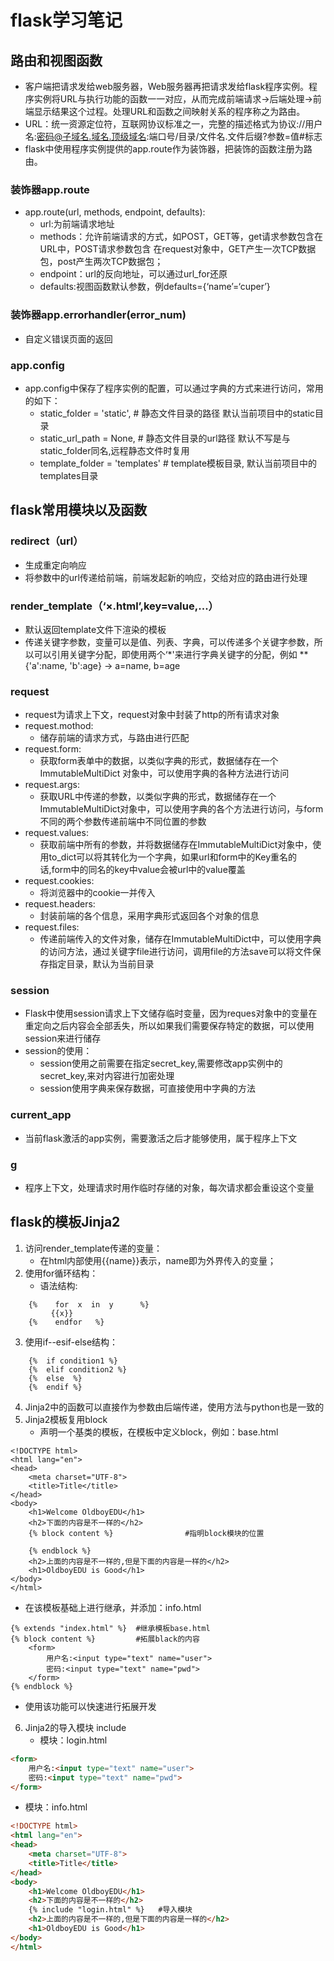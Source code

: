 # flask学习笔记
## 路由和视图函数
  - 客户端把请求发给web服务器，Web服务器再把请求发给flask程序实例。程序实例将URL与执行功能的函数一一对应，从而完成前端请求->后端处理->前端显示结果这个过程。处理URL和函数之间映射关系的程序称之为路由。
  - URL：统一资源定位符，互联网协议标准之一，完整的描述格式为协议://用户名:密码@子域名.域名.顶级域名:端口号/目录/文件名.文件后缀?参数=值#标志
  - flask中使用程序实例提供的app.route作为装饰器，把装饰的函数注册为路由。
### 装饰器app.route
- app.route(url, methods, endpoint, defaults):
  - url:为前端请求地址
  - methods：允许前端请求的方式，如POST，GET等，get请求参数包含在URL中，POST请求参数包含 在request对象中，GET产生一次TCP数据包，post产生两次TCP数据包；
  - endpoint：url的反向地址，可以通过url_for还原
  - defaults:视图函数默认参数，例defaults={‘name’=‘cuper’}
### 装饰器app.errorhandler(error_num)
- 自定义错误页面的返回
### app.config
- app.config中保存了程序实例的配置，可以通过字典的方式来进行访问，常用的如下：
  - static_folder = 'static',  # 静态文件目录的路径 默认当前项目中的static目录
  - static_url_path = None,  # 静态文件目录的url路径 默认不写是与static_folder同名,远程静态文件时复用
  - template_folder = 'templates'  # template模板目录, 默认当前项目中的templates目录
## flask常用模块以及函数
###  redirect（url）
- 生成重定向响应
- 将参数中的url传递给前端，前端发起新的响应，交给对应的路由进行处理
### render_template（‘×.html’,key=value,...）
- 默认返回template文件下渲染的模板
- 传递关键字参数，变量可以是值、列表、字典，可以传递多个关键字参数，所以可以引用关键字分配，即使用两个‘\*'来进行字典关键字的分配，例如 **{'a':name, 'b':age}  -> a=name, b=age
### request
- request为请求上下文，request对象中封装了http的所有请求对象
- request.mothod:
  - 储存前端的请求方式，与路由进行匹配
- request.form:
  - 获取form表单中的数据，以类似字典的形式，数据储存在一个ImmutableMultiDict
对象中，可以使用字典的各种方法进行访问
- request.args:
  - 获取URL中传递的参数，以类似字典的形式，数据储存在一个ImmutableMultiDict对象中，可以使用字典的各个方法进行访问，与form不同的两个参数传递前端中不同位置的参数
- request.values:
  - 获取前端中所有的参数，并将数据储存在ImmutableMultiDict对象中，使用to_dict可以将其转化为一个字典，如果url和form中的Key重名的话,form中的同名的key中value会被url中的value覆盖
- request.cookies:
    - 将浏览器中的cookie一并传入
- request.headers:
  - 封装前端的各个信息，采用字典形式返回各个对象的信息
- request.files:
  - 传递前端传入的文件对象，储存在ImmutableMultiDict中，可以使用字典的访问方法，通过关键字file进行访问，调用file的方法save可以将文件保存指定目录，默认为当前目录
### session
- Flask中使用session请求上下文储存临时变量，因为reques对象中的变量在重定向之后内容会全部丢失，所以如果我们需要保存特定的数据，可以使用session来进行储存
- session的使用：
  - session使用之前需要在指定secret_key,需要修改app实例中的secret_key,来对内容进行加密处理
  - session使用字典来保存数据，可直接使用中字典的方法
### current_app
- 当前flask激活的app实例，需要激活之后才能够使用，属于程序上下文
### g
- 程序上下文，处理请求时用作临时存储的对象，每次请求都会重设这个变量
## flask的模板Jinja2
1. 访问render_template传递的变量：
    - 在html内部使用{{name}}表示，name即为外界传入的变量；
2. 使用for循环结构：
    - 语法结构:
```Jinja2
    {%    for  x  in  y      %}
         {{x}}
    {%    endfor   %}
```
3. 使用if--esif-else结构：
```
    {%  if condition1 %}
    {%  elif condition2 %}
    {%  else  %}
    {%  endif %}
```
4. Jinja2中的函数可以直接作为参数由后端传递，使用方法与python也是一致的
5. Jinja2模板复用block
    - 声明一个基类的模板，在模板中定义block，例如：base.html
```
<!DOCTYPE html>
<html lang="en">
<head>
    <meta charset="UTF-8">
    <title>Title</title>
</head>
<body>
    <h1>Welcome OldboyEDU</h1>
    <h2>下面的内容是不一样的</h2>
    {% block content %}                #指明block模块的位置

    {% endblock %}
    <h2>上面的内容是不一样的,但是下面的内容是一样的</h2>
    <h1>OldboyEDU is Good</h1>
</body>
</html>
```
  - 在该模板基础上进行继承，并添加：info.html
```
{% extends "index.html" %}  #继承模板base.html
{% block content %}         #拓展black的内容
    <form>
        用户名:<input type="text" name="user">
        密码:<input type="text" name="pwd">
    </form>
{% endblock %}
```
  - 使用该功能可以快速进行拓展开发
6. Jinja2的导入模块 include
    - 模块：login.html
```html
<form>
    用户名:<input type="text" name="user">
    密码:<input type="text" name="pwd">
</form>
```
  - 模块：info.html
```html
<!DOCTYPE html>
<html lang="en">
<head>
    <meta charset="UTF-8">
    <title>Title</title>
</head>
<body>
    <h1>Welcome OldboyEDU</h1>
    <h2>下面的内容是不一样的</h2>
    {% include "login.html" %}   #导入模块
    <h2>上面的内容是不一样的,但是下面的内容是一样的</h2>
    <h1>OldboyEDU is Good</h1>
</body>
</html>
```
